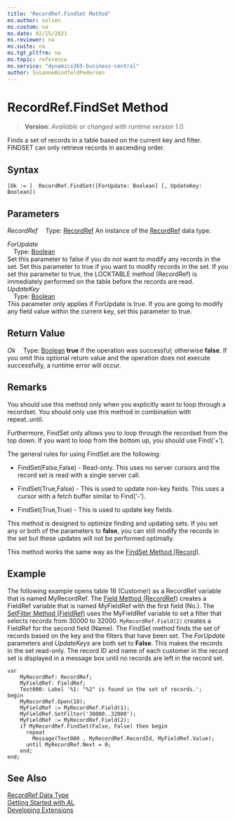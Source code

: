 ```yaml
---
title: "RecordRef.FindSet Method"
ms.author: solsen
ms.custom: na
ms.date: 02/15/2021
ms.reviewer: na
ms.suite: na
ms.tgt_pltfrm: na
ms.topic: reference
ms.service: "dynamics365-business-central"
author: SusanneWindfeldPedersen
---
```

[//]: # (START>DO_NOT_EDIT)
[//]: # (IMPORTANT:Do not edit any of the content between here and the END>DO_NOT_EDIT.)
[//]: # (Any modifications should be made in the .xml files in the ModernDev repo.)
# RecordRef.FindSet Method
> **Version**: _Available or changed with runtime version 1.0._

Finds a set of records in a table based on the current key and filter. FINDSET can only retrieve records in ascending order.


## Syntax
```
[Ok := ]  RecordRef.FindSet([ForUpdate: Boolean] [, UpdateKey: Boolean])
```
## Parameters
*RecordRef*
&emsp;Type: [RecordRef](recordref-data-type.md)
An instance of the [RecordRef](recordref-data-type.md) data type.

*ForUpdate*  
&emsp;Type: [Boolean](../boolean/boolean-data-type.md)  
Set this parameter to false if you do not want to modify any records in the set. Set this parameter to true if you want to modify records in the set. If you set this parameter to true, the LOCKTABLE method (RecordRef) is immediately performed on the table before the records are read.  
*UpdateKey*  
&emsp;Type: [Boolean](../boolean/boolean-data-type.md)  
This parameter only applies if ForUpdate is true. If you are going to modify any field value within the current key, set this parameter to true.  


## Return Value
*Ok*
&emsp;Type: [Boolean](../boolean/boolean-data-type.md)
**true** if the operation was successful; otherwise **false**.   If you omit this optional return value and the operation does not execute successfully, a runtime error will occur.  


[//]: # (IMPORTANT: END>DO_NOT_EDIT)

## Remarks  
 You should use this method only when you explicitly want to loop through a recordset. You should only use this method in combination with repeat..until.  
  
 Furthermore, FindSet only allows you to loop through the recordset from the top down. If you want to loop from the bottom up, you should use Find\(‘+’\).  
  
 The general rules for using FindSet are the following:  
  
-   FindSet\(False,False\) - Read-only. This uses no server cursors and the record set is read with a single server call.  
  
-   FindSet\(True,False\) - This is used to update non-key fields. This uses a cursor with a fetch buffer similar to Find\(‘-’\).  
  
-   FindSet\(True,True\) - This is used to update key fields.  
  
 This method is designed to optimize finding and updating sets. If you set any or both of the parameters to **false**, you can still modify the records in the set but these updates will not be performed optimally.  
  
 This method works the same way as the [FindSet Method \(Record\)](../record/record-findset-method.md).  
  
## Example  
 The following example opens table 18 \(Customer\) as a RecordRef variable that is named MyRecordRef. The [Field Method \(RecordRef\)](recordref-field-method.md) creates a FieldRef variable that is named MyFieldRef with the first field \(No.\). The [SetFilter Method \(FieldRef\)](../fieldref/fieldref-setfilter-method.md) uses the MyFieldRef variable to set a filter that selects records from 30000 to 32000. `MyRecordRef.Field(2)` creates a FieldRef for the second field \(Name\). The FindSet method finds the set of records based on the key and the filters that have been set. The *ForUpdate* parameters and *UpdateKeys* are both set to **False**. This makes the records in the set read-only. The record ID and name of each customer in the record set is displayed in a message box until no records are left in the record set. 
  
```al
var
    MyRecordRef: RecordRef;
    MyFieldRef: FieldRef;
    Text000: Label '%1: "%2" is found in the set of records.';
begin    
    MyRecordRef.Open(18);  
    MyFieldRef := MyRecordRef.Field(1);  
    MyFieldRef.SetFilter('30000..32000');  
    MyFieldRef := MyRecordRef.Field(2);  
    if MyRecordRef.FindSet(False, False) then begin  
      repeat  
        Message(Text000 , MyRecordRef.RecordId, MyFieldRef.Value);  
      until MyRecordRef.Next = 0;  
    end;  
end;
```  

## See Also
[RecordRef Data Type](recordref-data-type.md)  
[Getting Started with AL](../../devenv-get-started.md)  
[Developing Extensions](../../devenv-dev-overview.md)